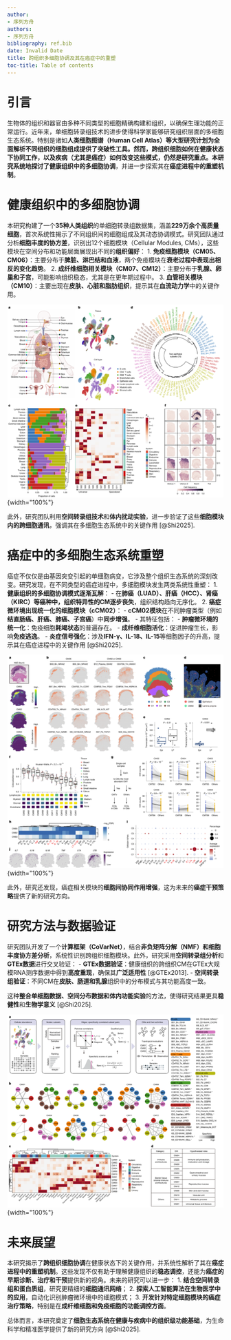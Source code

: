 ```yaml
---
author:
- 序列方舟
authors:
- 序列方舟
bibliography: ref.bib
date: Invalid Date
title: 跨组织多细胞协调及其在癌症中的重塑
toc-title: Table of contents
---
```


# 引言

生物体的组织和器官由多种不同类型的细胞精确构建和组织，以确保生理功能的正常运行。近年来，单细胞转录组技术的进步使得科学家能够研究组织层面的多细胞生态系统。特别是诸如**人类细胞图谱（Human
Cell
Atlas）**等大型研究计划为全面解析不同组织的细胞组成提供了突破性工具。然而，跨组织细胞如何在健康状态下协同工作，以及疾病（尤其是癌症）如何改变这些模式，仍然是研究重点。本研究系统地探讨了**健康组织中的多细胞协调**，并进一步探索其在**癌症进程中的重塑机制**。

# 健康组织中的多细胞协调

本研究构建了一个**35种人类组织**的单细胞转录组数据集，涵盖**229万余个高质量细胞**，首次系统性揭示了不同组织间的细胞组成及其动态协调模式。研究团队通过分析**细胞丰度的协方差**，识别出12个细胞模块（Cellular
Modules,
CMs），这些模块在空间分布和功能层面展现出不同的**组织偏好**： 1.
**免疫细胞模块（CM05、CM06）**：主要分布于**脾脏、淋巴结和血液**，两个免疫模块在**衰老过程中表现出相反的变化趋势**。
2.
**成纤维细胞相关模块（CM07、CM12）**：主要分布于**乳腺、卵巢和子宫**，可能影响组织稳态，尤其是在更年期过程中。
3.
**血管相关模块（CM10）**：主要出现在**皮肤、心脏和脂肪组织**，提示其在**血流动力学**中的关键作用。

![](figure/fig-01.png){width="100%"}

此外，研究团队利用**空间转录组技术**和**体内扰动实验**，进一步验证了这些**细胞模块内的跨细胞通讯**，强调其在多细胞生态系统中的关键作用
[@Shi2025].

# 癌症中的多细胞生态系统重塑

癌症不仅仅是由基因突变引起的单细胞病变，它涉及整个组织生态系统的深刻改变。研究发现，在不同类型的癌症进程中，多细胞模块发生两类系统性重塑： 1.
**健康组织的多细胞协调模式逐渐瓦解**： -
在**肺癌（LUAD）、肝癌（HCC）、肾癌（KIRC）**等癌种中，组织特异性的CM**逐步丧失**，组织结构趋向无序化。
2. **癌症微环境出现统一化的细胞模块（cCM02）**： -
**cCM02模块**在不同肿瘤类型（例如**结直肠癌、肝癌、肺癌、子宫癌**）中**同步增强**。 -
其特征包括： -
**肿瘤微环境的统一化**：免疫细胞**耗竭状态**的普遍存在。 -
**成纤维细胞活化**：促进肿瘤生长，影响**免疫逃逸**。 -
**炎症信号强化**：涉及**IFN-γ、IL-18、IL-15**等细胞因子的升高，提示其在癌症进程中的关键作用
[@Shi2025].

![](figure/fig-03.png){width="100%"}

此外，研究还发现，癌症相关模块的**细胞间协同作用增强**，这为未来的**癌症干预策略**提供了新的研究方向。

# 研究方法与数据验证

研究团队开发了一个**计算框架（CoVarNet）**，结合**非负矩阵分解（NMF）**和**细胞丰度协方差分析**，系统性识别跨组织细胞模块。此外，研究采用**空间转录组分析**和**GTEx数据**进行交叉验证： -
**GTEx数据验证**：健康组织的跨组织CM在GTEx大规模RNA测序数据中得到**高度重现**，确保其**广泛适用性**
[@GTEx2013]. -
**空间转录组验证**：不同CM在**皮肤、肠道和乳腺**组织中的分布模式与其功能高度一致。

这种**整合单细胞数据、空间分布数据和体内功能实验**的方法，使得研究结果更具**稳健性**和**生物学意义**
[@Shi2025].

![](figure/fig-02.png){width="100%"}

# 未来展望

本研究揭示了**跨组织细胞协调**在健康状态下的关键作用，并系统性解析了其在**癌症进程中的重塑机制**。这些发现不仅有助于理解健康组织的**稳态调控**，还能为**癌症的早期诊断、治疗和干预**提供新的视角。未来的研究可以进一步： 1.
**结合空间转录组和蛋白质组**，研究更精细的**细胞通讯网络**； 2.
**探索人工智能算法在生物医学中的应用**，自动化识别肿瘤微环境中的细胞模式；
3.
**开发针对特定细胞模块的癌症治疗策略**，特别是在**成纤维细胞和免疫细胞的功能调控方面**。

总体而言，本研究奠定了**细胞生态系统在健康与疾病中的组织级功能基础**，为生命科学和精准医学提供了新的研究方向
[@Shi2025].
